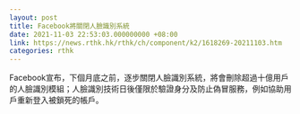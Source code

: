 ```yaml
---
layout: post
title: Facebook將關閉人臉識別系統
date: 2021-11-03 22:53:03.000000000 +08:00
link: https://news.rthk.hk/rthk/ch/component/k2/1618269-20211103.htm
categories: rthk
---
```


Facebook宣布，下個月底之前，逐步關閉人臉識別系統，將會刪除超過十億用戶的人臉識別模組；人臉識別技術日後僅限於驗證身分及防止偽冒服務，例如協助用戶重新登入被鎖死的帳戶。
